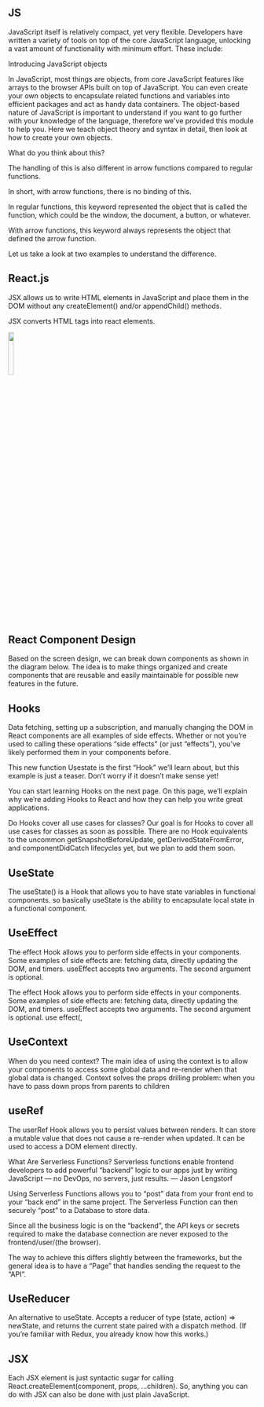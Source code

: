 ## JS

JavaScript itself is relatively compact, yet very flexible. Developers have written a variety of tools on top of the core JavaScript language, unlocking a vast amount of functionality with minimum effort. These include:

Introducing JavaScript objects

In JavaScript, most things are objects, from core JavaScript features like arrays to the browser APIs built on top of JavaScript. You can even create your own objects to encapsulate related functions and variables into efficient packages and act as handy data containers. The object-based nature of JavaScript is important to understand if you want to go further with your knowledge of the language, therefore we've provided this module to help you. Here we teach object theory and syntax in detail, then look at how to create your own objects.

What do you think about this?

The handling of this is also different in arrow functions compared to regular functions.

In short, with arrow functions, there is no binding of this.

In regular functions, this keyword represented the object that is called the function, which could be the window, the document, a button, or whatever.

With arrow functions, this keyword always represents the object that defined the arrow function.

Let us take a look at two examples to understand the difference.

## React.js
JSX allows us to write HTML elements in JavaScript and place them in the DOM without any createElement()  and/or appendChild() methods.

JSX converts HTML tags into react elements.


<div>
 <img style="width: 15%;height:15%;" src="https://www.pngfind.com/pngs/m/685-6854970_react-logo-png-png-download-logo-png-reactjs.png"> 
</div>


 
## React Component Design
Based on the screen design, we can break down components as shown in the diagram below. The idea is to make things organized and create components that are reusable and easily maintainable for possible new features in the future.

## Hooks 
Data fetching, setting up a subscription, and manually changing the DOM in React components are all examples of side effects. Whether or not you’re used to calling these operations “side effects” (or just “effects”), you’ve likely performed them in your components before.

This new function Usestate is the first “Hook” we’ll learn about, but this example is just a teaser. Don’t worry if it doesn’t make sense yet!

You can start learning Hooks on the next page. On this page, we’ll explain why we’re adding Hooks to React and how they can help you write great applications.

Do Hooks cover all use cases for classes?
Our goal is for Hooks to cover all use cases for classes as soon as possible. There are no Hook equivalents to the uncommon getSnapshotBeforeUpdate, getDerivedStateFromError, and componentDidCatch lifecycles yet, but we plan to add them soon.

## UseState

The useState() is a Hook that allows you to have state variables in functional components. so basically useState is the ability to encapsulate local state in a functional component.

## UseEffect 

The effect Hook allows you to perform side effects in your components. Some examples of side effects are: fetching data, directly updating the DOM, and timers. useEffect accepts two arguments. The second argument is optional.

The effect Hook allows you to perform side effects in your components. Some examples of side effects are: fetching data, directly updating the DOM, and timers. useEffect accepts two arguments. The second argument is optional. use effect(<function>, <dependency>

## UseContext

When do you need context? The main idea of using the context is to allow your components to access some global data and re-render when that global data is changed. Context solves the props drilling problem: when you have to pass down props from parents to children

## useRef

The userRef Hook allows you to persist values between renders. It can store a mutable value that does not cause a re-render when updated. It can be used to access a DOM element directly.

What Are Serverless Functions?
Serverless functions enable frontend developers to add powerful “backend” logic to our apps just by writing JavaScript — no DevOps, no servers, just results. — Jason Lengstorf

Using Serverless Functions allows you to “post” data from your front end to your “back end” in the same project. The Serverless Function can then securely “post” to a Database to store data.

Since all the business logic is on the “backend”, the API keys or secrets required to make the database connection are never exposed to the frontend/user/(the browser).

The way to achieve this differs slightly between the frameworks, but the general idea is to have a “Page” that handles sending the request to the “API”.

## UseReducer

An alternative to useState. Accepts a reducer of type (state, action) => newState, and returns the current state paired with a dispatch method. (If you’re familiar with Redux, you already know how this works.)

## JSX
Each JSX element is just syntactic sugar for calling React.createElement(component, props, ...children). So, anything you can do with JSX can also be done with just plain JavaScript.
